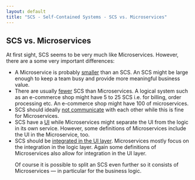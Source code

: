 ```yaml
---
layout: default
title: "SCS - Self-Contained Systems - SCS vs. Microservices"
---
```


SCS vs. Microservices
---

At first sight, SCS seems to be very much like Microservices. However,
there are a some very important differences:

<ul>
	<li id="smaller">A Microservice is probably <a href="#smaller">smaller</a> than an SCS. An SCS might be
  large enough to keep a team busy and provide more meaningful
  business value.</li>

<li id="fewer">There are usually <a href="#fewer">fewer</a> SCS than
  Microservices. A logical system such as an e-commerce shop might have 5 to 25 SCS
  i.e. for billing, order processing etc. An e-commerce shop might
  have 100 of microservices.</li>

<li id="no-communication">SCS should ideally <a href="#no-communication">not communicate</a> with each other while this is
fine for Microservices.

<li id="ui">SCS have a <a href="#ui">UI</a> while Microservices might separate the UI from the
  logic in its own service. However, some definitions of Microservices
  include the UI in the Microservice, too.</li>

<li id="ui-integration"> SCS should be <a href="#ui-integration">integrated in the UI layer</a>. Microservices mostly
  focus on the integration in the logic layer. Again some definitions
  of Microservices also allow for integration in the UI layer.
  </li>
  </ol>
  
Of course it is possible to split an SCS even further so it consists
of Microservices — in particular for the business logic.
